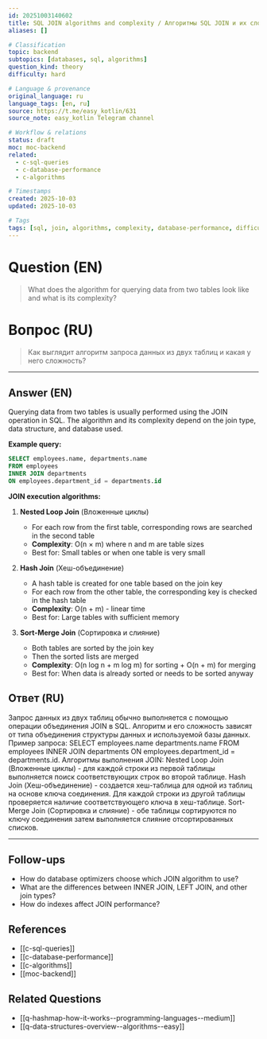 ```yaml
---
id: 20251003140602
title: SQL JOIN algorithms and complexity / Алгоритмы SQL JOIN и их сложность
aliases: []

# Classification
topic: backend
subtopics: [databases, sql, algorithms]
question_kind: theory
difficulty: hard

# Language & provenance
original_language: ru
language_tags: [en, ru]
source: https://t.me/easy_kotlin/631
source_note: easy_kotlin Telegram channel

# Workflow & relations
status: draft
moc: moc-backend
related:
  - c-sql-queries
  - c-database-performance
  - c-algorithms

# Timestamps
created: 2025-10-03
updated: 2025-10-03

# Tags
tags: [sql, join, algorithms, complexity, database-performance, difficulty/hard, easy_kotlin, lang/ru, backend]
---
```


# Question (EN)
> What does the algorithm for querying data from two tables look like and what is its complexity?

# Вопрос (RU)
> Как выглядит алгоритм запроса данных из двух таблиц и какая у него сложность?

---

## Answer (EN)

Querying data from two tables is usually performed using the JOIN operation in SQL. The algorithm and its complexity depend on the join type, data structure, and database used.

**Example query:**
```sql
SELECT employees.name, departments.name
FROM employees
INNER JOIN departments
ON employees.department_id = departments.id
```

**JOIN execution algorithms:**

1. **Nested Loop Join** (Вложенные циклы)
   - For each row from the first table, corresponding rows are searched in the second table
   - **Complexity**: O(n × m) where n and m are table sizes
   - Best for: Small tables or when one table is very small

2. **Hash Join** (Хеш-объединение)
   - A hash table is created for one table based on the join key
   - For each row from the other table, the corresponding key is checked in the hash table
   - **Complexity**: O(n + m) - linear time
   - Best for: Large tables with sufficient memory

3. **Sort-Merge Join** (Сортировка и слияние)
   - Both tables are sorted by the join key
   - Then the sorted lists are merged
   - **Complexity**: O(n log n + m log m) for sorting + O(n + m) for merging
   - Best for: When data is already sorted or needs to be sorted anyway

## Ответ (RU)

Запрос данных из двух таблиц обычно выполняется с помощью операции объединения JOIN в SQL. Алгоритм и его сложность зависят от типа объединения структуры данных и используемой базы данных. Пример запроса: SELECT employees.name departments.name FROM employees INNER JOIN departments ON employees.department_id = departments.id. Алгоритмы выполнения JOIN: Nested Loop Join (Вложенные циклы) - для каждой строки из первой таблицы выполняется поиск соответствующих строк во второй таблице. Hash Join (Хеш-объединение) - создается хеш-таблица для одной из таблиц на основе ключа соединения. Для каждой строки из другой таблицы проверяется наличие соответствующего ключа в хеш-таблице. Sort-Merge Join (Сортировка и слияние) - обе таблицы сортируются по ключу соединения затем выполняется слияние отсортированных списков.

---

## Follow-ups
- How do database optimizers choose which JOIN algorithm to use?
- What are the differences between INNER JOIN, LEFT JOIN, and other join types?
- How do indexes affect JOIN performance?

## References
- [[c-sql-queries]]
- [[c-database-performance]]
- [[c-algorithms]]
- [[moc-backend]]

## Related Questions
- [[q-hashmap-how-it-works--programming-languages--medium]]
- [[q-data-structures-overview--algorithms--easy]]
